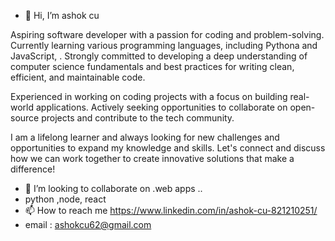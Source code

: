 - 👋 Hi, I’m  ashok cu

Aspiring software developer with a passion for coding and problem-solving. Currently learning various programming languages, including Pythona and JavaScript, . Strongly committed to developing a deep understanding of computer science fundamentals and best practices for writing clean, efficient, and maintainable code.

Experienced in working on coding projects with a focus on building real-world applications. Actively seeking opportunities to collaborate on open-source projects and contribute to the tech community.

I am a lifelong learner and always looking for new challenges and opportunities to expand my knowledge and skills. Let's connect and discuss how we can work together to create innovative solutions that make a difference!

- 💞️ I’m looking to collaborate on  .web apps ..
- python ,node, react
- 📫 How to reach me https://www.linkedin.com/in/ashok-cu-821210251/
-   email : ashokcu62@gmail.com

<!---
ashokcu62/ashokcu62 is a ✨ special ✨ repository because its `README.md` (this file) appears on your GitHub profile.
You can click the Preview link to take a look at your changes.
--->
